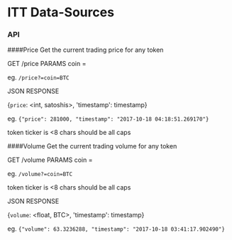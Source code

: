 # ITT Data-Sources


### API

####Price
Get the current trading price for any token

GET /price
PARAMS coin = <token ticker>

eg. `/price?=coin=BTC`

JSON RESPONSE

{`price`: <int, satoshis>, 'timestamp': timestamp}

eg.
`{"price": 281000, "timestamp": "2017-10-18 04:18:51.269170"}`

token ticker is <8 chars should be all caps



####Volume
Get the current trading volume for any token

GET /volume
PARAMS coin = <token ticker>

eg. `/volume?=coin=BTC`

token ticker is <8 chars should be all caps

JSON RESPONSE

{`volume`: <float, BTC>, 'timestamp': timestamp}

eg.
`{"volume": 63.3236288, "timestamp": "2017-10-18 03:41:17.902490"}`

